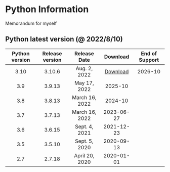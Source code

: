 # Python Information
Memorandum for myself

## Python latest version (@ 2022/8/10)

|Python version|Release version|Release Date|Download|End of Support|
| :--: | :--: | :--: | :--: | :--: |
| 3.10 | 3.10.6 |  Aug. 2, 2022 | [Download](https://www.python.org/downloads/release/python-3106/) | 2026-10 |
| 3.9 | 3.9.13 |  May 17, 2022 | 2025-10 |
| 3.8 | 3.8.13 |  March 16, 2022 | 2024-10 |
| 3.7 | 3.7.13 |  March 16, 2022 | 2023-06-27 |
| 3.6 | 3.6.15 |  Sept. 4, 2021 | 2021-12-23 |
| 3.5 | 3.5.10 |  Sept. 5, 2020 | 2020-09-13 |
| 2.7 | 2.7.18 |  April 20, 2020 | 2020-01-01 |
